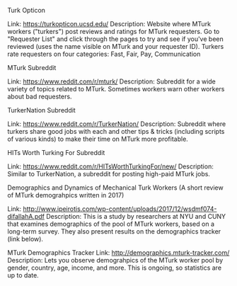 Turk Opticon

Link: https://turkopticon.ucsd.edu/
Description: Website where MTurk workers ("turkers") post reviews and ratings for MTurk requesters. Go to "Requester List"
and click through the pages to try and see if you've been reviewed (uses the name visible on MTurk and your requester ID).
Turkers rate requesters on four categories: Fast, Fair, Pay, Communication

MTurk Subreddit

Link: https://www.reddit.com/r/mturk/
Description: Subreddit for a wide variety of topics related to MTurk. Sometimes workers warn other workers about bad
requesters.

TurkerNation Subreddit

Link: https://www.reddit.com/r/TurkerNation/
Description: Subreddit where turkers share good jobs with each and other tips & tricks (including scripts of various kinds)
to make their time on MTurk more profitable.

HITs Worth Turking For Subreddit

Link: https://www.reddit.com/r/HITsWorthTurkingFor/new/
Description: Similar to TurkerNation, a subreddit for posting high-paid MTurk jobs.

Demographics and Dynamics of Mechanical Turk Workers (A short review of MTurk demograhpics written in 2017)

Link: http://www.ipeirotis.com/wp-content/uploads/2017/12/wsdmf074-difallahA.pdf
Description: This is a study by researchers at NYU and CUNY that examines demographics of the pool of MTurk workers, based on a long-term survey. They also present results on the demographics tracker (link below).

MTurk Demographics Tracker
Link: http://demographics.mturk-tracker.com/
Description: Lets you observe demograhpics of the MTurk worker pool by gender, country, age, income, and more. This is ongoing, so statistics are up to date.
